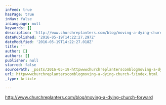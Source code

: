 ```yaml
---
inFeed: true
hasPage: true
inNav: false
inLanguage: null
keywords: []
description: 'http://www.churchreplanters.com/blog/moving-a-dying-church-forward'
datePublished: '2016-05-19T14:22:27.297Z'
dateModified: '2016-05-19T14:22:27.018Z'
title: ''
author: []
authors: []
publisher: null
starred: false
sourcePath: _posts/2016-05-19-httpwwwchurchreplanterscomblogmoving-a-dying-church-f.md
url: httpwwwchurchreplanterscomblogmoving-a-dying-church-f/index.html
_type: Article

---
```

http://www.churchreplanters.com/blog/moving-a-dying-church-forward